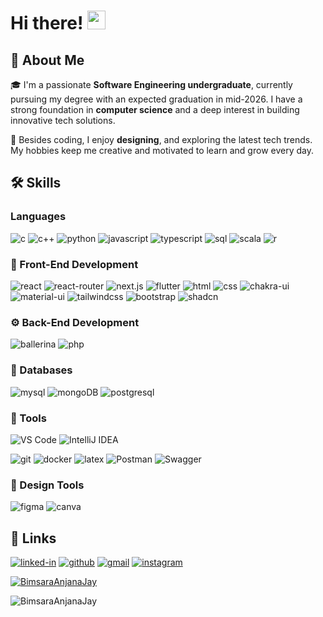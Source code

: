 # Hi there! <img src="https://media.giphy.com/media/hvRJCLFzcasrR4ia7z/giphy.gif" width="29px" height="30px" />

## 🚀 About Me

🎓 I'm a passionate **Software Engineering undergraduate**, currently pursuing my degree with an expected graduation in mid-2026. I have a strong foundation in **computer science** and a deep interest in building innovative tech solutions.

🎨 Besides coding, I enjoy **designing**, and exploring the latest tech trends. My hobbies keep me creative and motivated to learn and grow every day.

## 🛠️ Skills

### Languages 

![c](https://img.shields.io/badge/C-00599C?style=for-the-badge&logo=c&logoColor=white)
![c++](https://img.shields.io/badge/C++-00599C?style=for-the-badge&logo=cplusplus&logoColor=white)
![python](https://img.shields.io/badge/Python-3776AB?style=for-the-badge&logo=python&logoColor=white)
![javascript](https://img.shields.io/badge/JavaScript-323330?style=for-the-badge&logo=javascript&logoColor=F7DF1E)
![typescript](https://img.shields.io/badge/TypeScript-3178C6?style=for-the-badge&logo=typescript&logoColor=white)
![sql](https://img.shields.io/badge/SQL-4479A1?style=for-the-badge&logo=MySQL&logoColor=white)
![scala](https://img.shields.io/badge/Scala-DC322F?style=for-the-badge&logo=scala&logoColor=white)
![r](https://img.shields.io/badge/R-276DC3?style=for-the-badge&logo=r&logoColor=white)

### 🤩 Front-End Development

![react](https://img.shields.io/badge/React-20232A?style=for-the-badge&logo=react&logoColor=61DAFB)
![react-router](https://img.shields.io/badge/React_Router-CA4245?style=for-the-badge&logo=react-router&logoColor=white)
![next.js](https://img.shields.io/badge/Next.js-000000?style=for-the-badge&logo=nextdotjs&logoColor=white)
![flutter](https://img.shields.io/badge/Flutter-02569B?style=for-the-badge&logo=flutter&logoColor=white) 
![html](https://img.shields.io/badge/HTML5-E34F26?style=for-the-badge&logo=html5&logoColor=white)
![css](https://img.shields.io/badge/CSS3-1572B6?style=for-the-badge&logo=css3&logoColor=white)
![chakra-ui](https://img.shields.io/badge/Chakra_UI-319795?style=for-the-badge&logo=chakraui&logoColor=white)
![material-ui](https://img.shields.io/badge/Material_UI-0081CB?style=for-the-badge&logo=mui&logoColor=white)
![tailwindcss](https://img.shields.io/badge/Tailwind_CSS-06B6D4?style=for-the-badge&logo=tailwindcss&logoColor=white)
![bootstrap](https://img.shields.io/badge/Bootstrap-563D7C?style=for-the-badge&logo=bootstrap&logoColor=white)
![shadcn](https://img.shields.io/badge/ShadCN-000000?style=for-the-badge&logo=shadcn&logoColor=white)

### ⚙️ Back-End Development

![ballerina](https://img.shields.io/badge/Ballerina-323330?style=for-the-badge&logo=ballerina&logoColor=white)
![php](https://img.shields.io/badge/PHP-777BB4?style=for-the-badge&logo=php&logoColor=white)

### 💾 Databases

![mysql](https://img.shields.io/badge/MySQL-205375?style=for-the-badge&logo=mysql&logoColor=white)
![mongoDB](https://img.shields.io/badge/mongoDB-47A248?style=for-the-badge&logo=mongodb&logoColor=white)
![postgresql](https://img.shields.io/badge/Postgresql-4169E1?style=for-the-badge&logo=postgresql&logoColor=white)

### 🔧 Tools

![VS Code](https://img.shields.io/badge/VS%20Code-007ACC?style=for-the-badge&logo=visualstudiocode&logoColor=white) 
![IntelliJ IDEA](https://img.shields.io/badge/IntelliJ%20IDEA-000000?style=for-the-badge&logo=intellijidea&logoColor=white) 

![git](https://img.shields.io/badge/Git-F05032?style=for-the-badge&logo=git&logoColor=white) 
![docker](https://img.shields.io/badge/Docker-2496ED?style=for-the-badge&logo=docker&logoColor=white) 
![latex](https://img.shields.io/badge/LaTeX-008080?style=for-the-badge&logo=latex&logoColor=white) 
![Postman](https://img.shields.io/badge/Postman-FF6C37?style=for-the-badge&logo=postman&logoColor=white) 
![Swagger](https://img.shields.io/badge/Swagger-85EA2D?style=for-the-badge&logo=swagger&logoColor=black)



### 🎨 Design Tools

![figma](https://img.shields.io/badge/Figma-000000?style=for-the-badge&logo=figma&logoColor=white)
![canva](https://img.shields.io/badge/Canva-00C4CC?style=for-the-badge&logo=canva&logoColor=white)

## 🔗 Links

<!-- [![portfolio](https://img.shields.io/badge/Portfolio-5340ff?style=for-the-badge&logo=Google-chrome&logoColor=white)](https://your-portfolio-link)
[![resume](https://img.shields.io/badge/Resume-4285F4?style=for-the-badge&logo=read-the-docs&logoColor=white)](https://your-resume-link) -->
[![linked-in](https://img.shields.io/badge/LinkedIn-0077B5?style=for-the-badge&logo=LinkedIn&logoColor=white)](https://www.linkedin.com/in/BimsaraAnjanaJay/)
[![github](https://img.shields.io/badge/GitHub-000000?style=for-the-badge&logo=GitHub&logoColor=white)](https://github.com/BimsaraAnjanaJay)
[![gmail](https://img.shields.io/badge/Gmail-D14836?style=for-the-badge&logo=Gmail&logoColor=white)](mailto:bimsarajayadewa@gmail.com)
[![instagram](https://img.shields.io/badge/Instagram-E4405F?style=for-the-badge&logo=Instagram&logoColor=white)](https://www.instagram.com/bimsaraa._jay/)

<p align="left"> <a href="https://github.com/ryo-ma/github-profile-trophy"><img src="https://github-profile-trophy.vercel.app/?username=BimsaraAnjanaJay&rank=SECRET,A,AA,AAA,S,SS,SSS" alt="BimsaraAnjanaJay" /></a> </p>

<p><img align="center" src="https://github-readme-streak-stats.herokuapp.com/?user=BimsaraAnjanaJay&" alt="BimsaraAnjanaJay" /></p>
